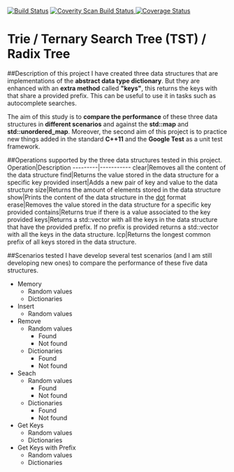 [![Build Status](https://travis-ci.org/maitesin/tries.svg?branch=master)](https://travis-ci.org/maitesin/tries)  <a href="https://scan.coverity.com/projects/maitesin-tries"> <img alt="Coverity Scan Build Status" src="https://scan.coverity.com/projects/7354/badge.svg"/> </a>  [![Coverage Status](https://coveralls.io/repos/maitesin/tries/badge.svg?branch=master&service=github)](https://coveralls.io/github/maitesin/tries?branch=master) 

Trie / Ternary Search Tree (TST) / Radix Tree
=====
##Description of this project
I have created three data structures that are implementations of the <b>abstract data type dictionary</b>. But they are enhanced with an <b>extra method</b> called <b>"keys"</b>, this returns the keys with that share a provided prefix. This can be useful to use it in tasks such as autocomplete searches.

The aim of this study is to <b>compare the performance</b> of these three data structures in <b>different scenarios</b> and against the <b>std::map</b> and <b>std::unordered_map</b>. Moreover, the second aim of this project is to practice new things added in the standard <b>C++11</b> and the <b>Google Test</b> as a unit test framework.

##Operations supported by the three data structures tested in this project.
Operation|Description
---------|-----------
clear|Removes all the content of the data structure
find|Returns the value stored in the data structure for a specific key provided
insert|Adds a new pair of key and value to the data structure
size|Returns the amount of elements stored in the data structure
show|Prints the content of the data structure in the [dot](https://en.wikipedia.org/wiki/DOT_(graph_description_language)) format
erase|Removes the value stored in the data structure for a specific key provided
contains|Returns true if there is a value associated to the key provided
keys|Returns a std::vector with all the keys in the data structure that have the provided prefix. If no prefix is provided returns a std::vector with all the keys in the data structure.
lcp|Returns the longest common prefix of all keys stored in the data structure.

##Scenarios tested
I have develop several test scenarios (and I am still developing new ones) to compare the performance of these five data structures.
* Memory
  - Random values
  - Dictionaries
* Insert
  - Random values
* Remove
  - Random values
    * Found
    * Not found
  - Dictionaries
    * Found
    * Not found
* Seach
  - Random values
    * Found
    * Not found
  - Dictionaries
    * Found
    * Not found
* Get Keys
  - Random values
  - Dictionaries
* Get Keys with Prefix
  - Random values
  - Dictionaries
